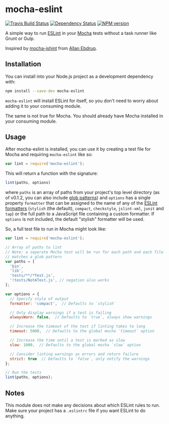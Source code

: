 # mocha-eslint
[![Travis Build Status][travis-image]][travis-url]
[![Dependency Status][dependency-image]][dependency-rul]
[![NPM version][npm-image]][npm-url]

A simple way to run [ESLint](http://eslint.org/) in your
[Mocha](http://mochajs.org/) tests without a task runner like Grunt or Gulp.

Inspired by [mocha-jshint](https://github.com/Muscula/mocha-jshint) from
[Allan Ebdrup](https://github.com/Muscula).

## Installation

You can install into your Node.js project as a development dependency with:
```sh
npm install --save-dev mocha-eslint
```
`mocha-eslint` will install ESLint for itself, so you don't need to worry about
adding it to your consuming module.

The same is not true for Mocha. You should already have Mocha installed in your
consuming module.

## Usage

After mocha-eslint is installed, you can use it by creating a test file for
Mocha and requiring `mocha-eslint` like so:
```javascript
var lint = require('mocha-eslint');
```
This will return a function with the signature:
```javascript
lint(paths, options)
```
where `paths` is an array of paths from your project's top level directory (as
of v0.1.2, you can also include
[glob patterns](https://github.com/isaacs/node-glob#glob-primer)) and `options`
has a single property `formatter` that can be assigned to the name of any of the
[ESLint formatters](https://github.com/eslint/eslint/tree/master/lib/formatters)
(`stylish` (the default), `compact`, `checkstyle`, `jslint-xml`, `junit` and
`tap`) or the full path to a JavaScript file containing a custom formatter. If
`options` is not included, the default "stylish" formatter will be used.

So, a full test file to run in Mocha might look like:
```javascript
var lint = require('mocha-eslint');

// Array of paths to lint
// Note: a seperate Mocha test will be run for each path and each file which
// matches a glob pattern
var paths = [
  'bin',
  'lib',
  'tests/**/*Test.js',
  '!tests/NotATest.js', // negation also works
];

var options = {
  // Specify style of output
  formatter: 'compact',  // Defaults to `stylish`

  // Only display warnings if a test is failing
  alwaysWarn: false,  // Defaults to `true`, always show warnings

  // Increase the timeout of the test if linting takes to long
  timeout: 5000,  // Defaults to the global mocha `timeout` option

  // Increase the time until a test is marked as slow
  slow: 1000,  // Defaults to the global mocha `slow` option

  // Consider linting warnings as errors and return failure
  strict: true  // Defaults to `false`, only notify the warnings
};

// Run the tests
lint(paths, options);
```

## Notes

This module does not make any decisions about which ESLint rules to run. Make
sure your project has a `.eslintrc` file if you want ESLint to do anything.

[npm-image]: https://img.shields.io/npm/v/mocha-eslint.svg
[npm-url]: https://www.npmjs.com/package/mocha-eslint
[dependency-image]: https://david-dm.org/BadgeLabs/mocha-eslint.svg
[dependency-rul]: https://david-dm.org/BadgeLabs/mocha-eslint
[travis-image]: https://travis-ci.org/BadgeLabs/mocha-eslint.svg?branch=master
[travis-url]: https://travis-ci.org/BadgeLabs/mocha-eslint
